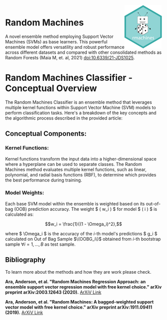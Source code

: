 <img src="docs/img/rmachines-hex-01.png" width="120" align="right" />

# Random Machines

A novel ensemble method employing Support Vector Machines (SVMs) as base learners. This powerful ensemble model offers versatility and robust performance across different datasets and compared with other consolidated methods as Random Forests (Maia M, et. al, 2021) <doi:10.6339/21-JDS1025>.

# Random Machines Classifier - Conceptual Overview

The Random Machines Classifier is an ensemble method that leverages multiple kernel functions within Support Vector Machine (SVM) models to perform classification tasks. Here's a breakdown of the key concepts and the algorithmic process described in the provided article:

## Conceptual Components:

### Kernel Functions:
Kernel functions transform the input data into a higher-dimensional space where a hyperplane can be used to separate classes. The Random Machines method evaluates multiple kernel functions, such as linear, polynomial, and radial basis functions (RBF), to determine which provides the best performance during training.

### Model Weights:
Each base SVM model within the ensemble is weighted based on its out-of-bag (OOB) prediction accuracy. The weight $ \( w_i \) $ for model $ \( i \) $ is calculated as:

```math
w_i = \frac{1}{(1 - \Omega_i)^2},
```

where $ \Omega_i $ is the accuracy of the $i$-th model's predictions $ g_i $ calculated on Out of Bag Sample $\(OOBG_i\)$ obtained from $i$-th bootstrap sample $\forall i = 1, . . . , B$ as test sample.

## Bibliography

To learn more about the methods and how they are work please check.

**Ara, Anderson, et al. "Random Machines Regression Approach: an ensemble support vector regression model with free kernel choice." arXiv preprint arXiv:2003.12643 (2020).** [ArXiV Link](https://arxiv.org/abs/2003.12643)

**Ara, Anderson, et al. "Random Machines: A bagged-weighted support vector model with free kernel choice." arXiv preprint arXiv:1911.09411 (2019).** [ArXiV Link](https://arxiv.org/abs/1911.09411)
